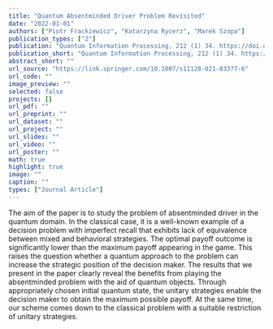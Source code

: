 ```yaml
---
title: "Quantum Absentminded Driver Problem Revisited"
date: "2022-01-01"
authors: ["Piotr Frackiewicz", "Katarzyna Rycerz", "Marek Szopa"]
publication_types: ["2"]
publication: "Quantum Information Processing, 212 (1) 34. https://doi.org/10.1007/s11128-021-03377-6"
publication_short: "Quantum Information Processing, 212 (1) 34. https://doi.org/10.1007/s11128-021-03377-6"
abstract_short: ""
url_source: "https://link.springer.com/10.1007/s11128-021-03377-6"
url_code: ""
image_preview: ""
selected: false
projects: []
url_pdf: ""
url_preprint: ""
url_dataset: ""
url_project: ""
url_slides: ""
url_video: ""
url_poster: ""
math: true
highlight: true
image: ""
caption: ""
types: ["Journal Article"]
---
```

The aim of the paper is to study the problem of absentminded driver in the quantum domain. In the classical case, it is a well-known example of a decision problem with imperfect recall that exhibits lack of equivalence between mixed and behavioral strategies. The optimal payoff outcome is significantly lower than the maximum payoff appearing in the game. This raises the question whether a quantum approach to the problem can increase the strategic position of the decision maker. The results that we present in the paper clearly reveal the benefits from playing the absentminded problem with the aid of quantum objects. Through appropriately chosen initial quantum state, the unitary strategies enable the decision maker to obtain the maximum possible payoff. At the same time, our scheme comes down to the classical problem with a suitable restriction of unitary strategies.
